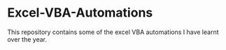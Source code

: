 # Excel-VBA-Automations
This repository contains some of the excel VBA automations I have learnt over the year.
